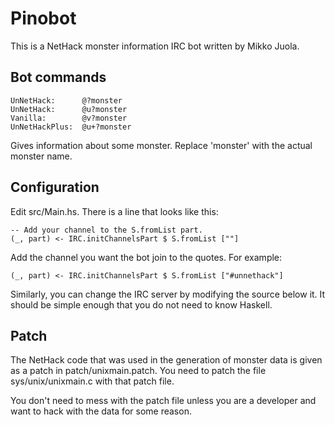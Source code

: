 Pinobot
=======

This is a NetHack monster information IRC bot written by Mikko Juola.

Bot commands
--------

    UnNetHack:      @?monster
    UnNetHack:      @u?monster
    Vanilla:        @v?monster
    UnNetHackPlus:  @u+?monster

Gives information about some monster. Replace 'monster' with the actual monster
name.

Configuration
-------------

Edit src/Main.hs. There is a line that looks like this:

    -- Add your channel to the S.fromList part.
    (_, part) <- IRC.initChannelsPart $ S.fromList [""]

Add the channel you want the bot join to the quotes. For example:

    (_, part) <- IRC.initChannelsPart $ S.fromList ["#unnethack"]

Similarly, you can change the IRC server by modifying the source below it. It
should be simple enough that you do not need to know Haskell.

Patch
-----

The NetHack code that was used in the generation of monster data is given as a
patch in patch/unixmain.patch. You need to patch the file sys/unix/unixmain.c
with that patch file.

You don't need to mess with the patch file unless you are a developer and want
to hack with the data for some reason.

